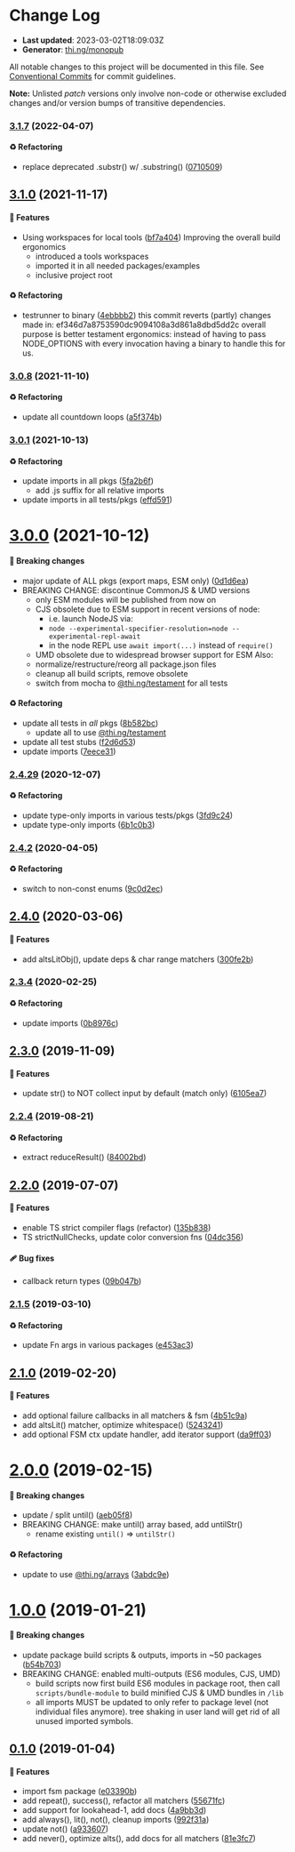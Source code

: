 # Change Log

- **Last updated**: 2023-03-02T18:09:03Z
- **Generator**: [thi.ng/monopub](https://thi.ng/monopub)

All notable changes to this project will be documented in this file.
See [Conventional Commits](https://conventionalcommits.org/) for commit guidelines.

**Note:** Unlisted _patch_ versions only involve non-code or otherwise excluded changes
and/or version bumps of transitive dependencies.

### [3.1.7](https://github.com/thi-ng/umbrella/tree/@thi.ng/fsm@3.1.7) (2022-04-07)

#### ♻️ Refactoring

- replace deprecated .substr() w/ .substring() ([0710509](https://github.com/thi-ng/umbrella/commit/0710509))

## [3.1.0](https://github.com/thi-ng/umbrella/tree/@thi.ng/fsm@3.1.0) (2021-11-17)

#### 🚀 Features

- Using workspaces for local tools ([bf7a404](https://github.com/thi-ng/umbrella/commit/bf7a404))
  Improving the overall build ergonomics
  - introduced a tools workspaces
  - imported it in all needed packages/examples
  - inclusive project root

#### ♻️ Refactoring

- testrunner to binary ([4ebbbb2](https://github.com/thi-ng/umbrella/commit/4ebbbb2))
  this commit reverts (partly) changes made in:
  ef346d7a8753590dc9094108a3d861a8dbd5dd2c
  overall purpose is better testament ergonomics:
  instead of having to pass NODE_OPTIONS with every invocation
  having a binary to handle this for us.

### [3.0.8](https://github.com/thi-ng/umbrella/tree/@thi.ng/fsm@3.0.8) (2021-11-10)

#### ♻️ Refactoring

- update all countdown loops ([a5f374b](https://github.com/thi-ng/umbrella/commit/a5f374b))

### [3.0.1](https://github.com/thi-ng/umbrella/tree/@thi.ng/fsm@3.0.1) (2021-10-13)

#### ♻️ Refactoring

- update imports in all pkgs ([5fa2b6f](https://github.com/thi-ng/umbrella/commit/5fa2b6f))
  - add .js suffix for all relative imports
- update imports in all tests/pkgs ([effd591](https://github.com/thi-ng/umbrella/commit/effd591))

# [3.0.0](https://github.com/thi-ng/umbrella/tree/@thi.ng/fsm@3.0.0) (2021-10-12)

#### 🛑 Breaking changes

- major update of ALL pkgs (export maps, ESM only) ([0d1d6ea](https://github.com/thi-ng/umbrella/commit/0d1d6ea))
- BREAKING CHANGE: discontinue CommonJS & UMD versions
  - only ESM modules will be published from now on
  - CJS obsolete due to ESM support in recent versions of node:
    - i.e. launch NodeJS via:
    - `node --experimental-specifier-resolution=node --experimental-repl-await`
    - in the node REPL use `await import(...)` instead of `require()`
  - UMD obsolete due to widespread browser support for ESM
  Also:
  - normalize/restructure/reorg all package.json files
  - cleanup all build scripts, remove obsolete
  - switch from mocha to [@thi.ng/testament](https://github.com/thi-ng/umbrella/tree/main/packages/testament) for all tests

#### ♻️ Refactoring

- update all tests in _all_ pkgs ([8b582bc](https://github.com/thi-ng/umbrella/commit/8b582bc))
  - update all to use [@thi.ng/testament](https://github.com/thi-ng/umbrella/tree/main/packages/testament)
- update all test stubs ([f2d6d53](https://github.com/thi-ng/umbrella/commit/f2d6d53))
- update imports ([7eece31](https://github.com/thi-ng/umbrella/commit/7eece31))

### [2.4.29](https://github.com/thi-ng/umbrella/tree/@thi.ng/fsm@2.4.29) (2020-12-07)

#### ♻️ Refactoring

- update type-only imports in various tests/pkgs ([3fd9c24](https://github.com/thi-ng/umbrella/commit/3fd9c24))
- update type-only imports ([6b1c0b3](https://github.com/thi-ng/umbrella/commit/6b1c0b3))

### [2.4.2](https://github.com/thi-ng/umbrella/tree/@thi.ng/fsm@2.4.2) (2020-04-05)

#### ♻️ Refactoring

- switch to non-const enums ([9c0d2ec](https://github.com/thi-ng/umbrella/commit/9c0d2ec))

## [2.4.0](https://github.com/thi-ng/umbrella/tree/@thi.ng/fsm@2.4.0) (2020-03-06)

#### 🚀 Features

- add altsLitObj(), update deps & char range matchers ([300fe2b](https://github.com/thi-ng/umbrella/commit/300fe2b))

### [2.3.4](https://github.com/thi-ng/umbrella/tree/@thi.ng/fsm@2.3.4) (2020-02-25)

#### ♻️ Refactoring

- update imports ([0b8976c](https://github.com/thi-ng/umbrella/commit/0b8976c))

## [2.3.0](https://github.com/thi-ng/umbrella/tree/@thi.ng/fsm@2.3.0) (2019-11-09)

#### 🚀 Features

- update str() to NOT collect input by default (match only) ([6105ea7](https://github.com/thi-ng/umbrella/commit/6105ea7))

### [2.2.4](https://github.com/thi-ng/umbrella/tree/@thi.ng/fsm@2.2.4) (2019-08-21)

#### ♻️ Refactoring

- extract reduceResult() ([84002bd](https://github.com/thi-ng/umbrella/commit/84002bd))

## [2.2.0](https://github.com/thi-ng/umbrella/tree/@thi.ng/fsm@2.2.0) (2019-07-07)

#### 🚀 Features

- enable TS strict compiler flags (refactor) ([135b838](https://github.com/thi-ng/umbrella/commit/135b838))
- TS strictNullChecks, update color conversion fns ([04dc356](https://github.com/thi-ng/umbrella/commit/04dc356))

#### 🩹 Bug fixes

- callback return types ([09b047b](https://github.com/thi-ng/umbrella/commit/09b047b))

### [2.1.5](https://github.com/thi-ng/umbrella/tree/@thi.ng/fsm@2.1.5) (2019-03-10)

#### ♻️ Refactoring

- update Fn args in various packages ([e453ac3](https://github.com/thi-ng/umbrella/commit/e453ac3))

## [2.1.0](https://github.com/thi-ng/umbrella/tree/@thi.ng/fsm@2.1.0) (2019-02-20)

#### 🚀 Features

- add optional failure callbacks in all matchers & fsm ([4b51c9a](https://github.com/thi-ng/umbrella/commit/4b51c9a))
- add altsLit() matcher, optimize whitespace() ([5243241](https://github.com/thi-ng/umbrella/commit/5243241))
- add optional FSM ctx update handler, add iterator support ([da9ff03](https://github.com/thi-ng/umbrella/commit/da9ff03))

# [2.0.0](https://github.com/thi-ng/umbrella/tree/@thi.ng/fsm@2.0.0) (2019-02-15)

#### 🛑 Breaking changes

- update / split until() ([aeb05f8](https://github.com/thi-ng/umbrella/commit/aeb05f8))
- BREAKING CHANGE: make until() array based, add untilStr()
  - rename existing `until()` => `untilStr()`

#### ♻️ Refactoring

- update to use [@thi.ng/arrays](https://github.com/thi-ng/umbrella/tree/main/packages/arrays) ([3abdc9e](https://github.com/thi-ng/umbrella/commit/3abdc9e))

# [1.0.0](https://github.com/thi-ng/umbrella/tree/@thi.ng/fsm@1.0.0) (2019-01-21)

#### 🛑 Breaking changes

- update package build scripts & outputs, imports in ~50 packages ([b54b703](https://github.com/thi-ng/umbrella/commit/b54b703))
- BREAKING CHANGE: enabled multi-outputs (ES6 modules, CJS, UMD)
  - build scripts now first build ES6 modules in package root, then call
    `scripts/bundle-module` to build minified CJS & UMD bundles in `/lib`
  - all imports MUST be updated to only refer to package level
    (not individual files anymore). tree shaking in user land will get rid of
    all unused imported symbols.

## [0.1.0](https://github.com/thi-ng/umbrella/tree/@thi.ng/fsm@0.1.0) (2019-01-04)

#### 🚀 Features

- import fsm package ([e03390b](https://github.com/thi-ng/umbrella/commit/e03390b))
- add repeat(), success(), refactor all matchers ([55671fc](https://github.com/thi-ng/umbrella/commit/55671fc))
- add support for lookahead-1, add docs ([4a9bb3d](https://github.com/thi-ng/umbrella/commit/4a9bb3d))
- add always(), lit(), not(), cleanup imports ([992f31a](https://github.com/thi-ng/umbrella/commit/992f31a))
- update not() ([a933607](https://github.com/thi-ng/umbrella/commit/a933607))
- add never(), optimize alts(), add docs for all matchers ([81e3fc7](https://github.com/thi-ng/umbrella/commit/81e3fc7))
